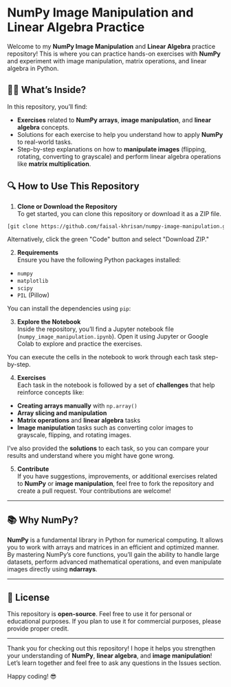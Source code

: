 # NumPy Image Manipulation and Linear Algebra Practice

Welcome to my **NumPy Image Manipulation** and **Linear Algebra** practice repository! This is where you can practice hands-on exercises with **NumPy** and experiment with image manipulation, matrix operations, and linear algebra in Python.

## 🧑‍💻 What’s Inside?

In this repository, you’ll find:

- **Exercises** related to **NumPy arrays**, **image manipulation**, and **linear algebra** concepts.
- Solutions for each exercise to help you understand how to apply **NumPy** to real-world tasks.
- Step-by-step explanations on how to **manipulate images** (flipping, rotating, converting to grayscale) and perform linear algebra operations like **matrix multiplication**.

## 🔍 How to Use This Repository

1. **Clone or Download the Repository**  
   To get started, you can clone this repository or download it as a ZIP file.  
```bash
[git clone https://github.com/faisal-khrisan/numpy-image-manipulation.git](https://github.com/faisal-khrisan/Numpy-Tasks.git)
```


Alternatively, click the green "Code" button and select "Download ZIP."

2. **Requirements**  
Ensure you have the following Python packages installed:
- `numpy`
- `matplotlib`
- `scipy`
- `PIL` (Pillow)

You can install the dependencies using `pip`:




3. **Explore the Notebook**  
Inside the repository, you’ll find a Jupyter notebook file (`numpy_image_manipulation.ipynb`). Open it using Jupyter or Google Colab to explore and practice the exercises.

You can execute the cells in the notebook to work through each task step-by-step.

4. **Exercises**  
Each task in the notebook is followed by a set of **challenges** that help reinforce concepts like:
- **Creating arrays manually** with `np.array()`
- **Array slicing and manipulation**
- **Matrix operations** and **linear algebra** tasks
- **Image manipulation** tasks such as converting color images to grayscale, flipping, and rotating images.

I’ve also provided the **solutions** to each task, so you can compare your results and understand where you might have gone wrong.

5. **Contribute**  
If you have suggestions, improvements, or additional exercises related to **NumPy** or **image manipulation**, feel free to fork the repository and create a pull request. Your contributions are welcome!

---

## 📚 Why NumPy?

**NumPy** is a fundamental library in Python for numerical computing. It allows you to work with arrays and matrices in an efficient and optimized manner. By mastering NumPy’s core functions, you’ll gain the ability to handle large datasets, perform advanced mathematical operations, and even manipulate images directly using **ndarrays**.

---

## 📣 License

This repository is **open-source**. Feel free to use it for personal or educational purposes. If you plan to use it for commercial purposes, please provide proper credit.

---

Thank you for checking out this repository! I hope it helps you strengthen your understanding of **NumPy**, **linear algebra**, and **image manipulation**! Let’s learn together and feel free to ask any questions in the Issues section. 

Happy coding! 😎

